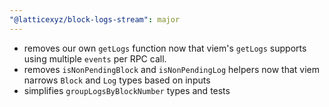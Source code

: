 ```yaml
---
"@latticexyz/block-logs-stream": major
---
```


- removes our own `getLogs` function now that viem's `getLogs` supports using multiple `events` per RPC call.
- removes `isNonPendingBlock` and `isNonPendingLog` helpers now that viem narrows `Block` and `Log` types based on inputs
- simplifies `groupLogsByBlockNumber` types and tests
